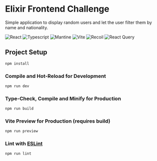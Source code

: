 # Elixir Frontend Challenge

Simple application to display random users and let the user filter them by name and nationality.

![React](https://img.shields.io/badge/-React-444?logo=react&style=for-the-badge)
![Typescript](https://img.shields.io/badge/-Typescript-2c3b5a?logo=typescript&style=for-the-badge)
![Mantine](https://img.shields.io/badge/-Mantine-f8f9fa?logo=mantine&style=for-the-badge)
![Vite](https://img.shields.io/badge/-Vite-32363f?logo=vite&style=for-the-badge)
![Recoil](https://img.shields.io/badge/-Recoil-292d3e?logo=recoil&style=for-the-badge)
![React Query](https://img.shields.io/badge/-React%20Query-ffe100?logo=react-query&style=for-the-badge)

## Project Setup
```sh
npm install
```

### Compile and Hot-Reload for Development

```sh
npm run dev
```

### Type-Check, Compile and Minify for Production

```sh
npm run build
```

### Vite Preview for Production (requires build)

```sh
npm run preview
```

### Lint with [ESLint](https://eslint.org/)

```sh
npm run lint
```
